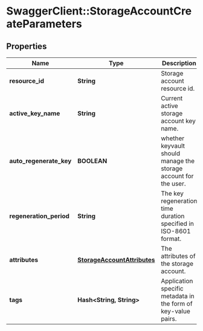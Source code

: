 # SwaggerClient::StorageAccountCreateParameters

## Properties
Name | Type | Description | Notes
------------ | ------------- | ------------- | -------------
**resource_id** | **String** | Storage account resource id. | 
**active_key_name** | **String** | Current active storage account key name. | 
**auto_regenerate_key** | **BOOLEAN** | whether keyvault should manage the storage account for the user. | 
**regeneration_period** | **String** | The key regeneration time duration specified in ISO-8601 format. | [optional] 
**attributes** | [**StorageAccountAttributes**](StorageAccountAttributes.md) | The attributes of the storage account. | [optional] 
**tags** | **Hash&lt;String, String&gt;** | Application specific metadata in the form of key-value pairs. | [optional] 


